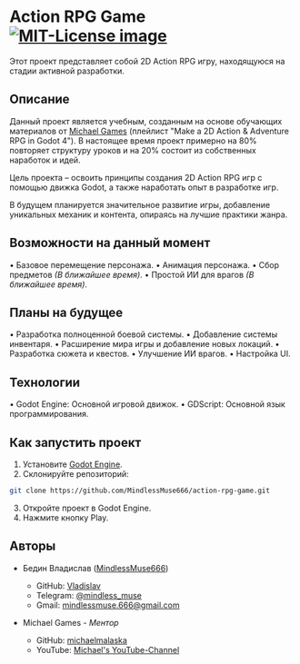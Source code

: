 # Action RPG Game <a href="https://opensource.org/licenses/MIT"><img src="https://img.shields.io/badge/License-MIT-yellow.svg" alt="MIT-License image"></a>

Этот проект представляет собой 2D Action RPG игру, находящуюся на стадии активной разработки.

## Описание

Данный проект является учебным, созданным на основе обучающих материалов от [Michael Games](https://www.youtube.com/@MichaelGamesOfficial) (плейлист "Make a 2D Action & Adventure RPG in Godot 4"). В настоящее время проект примерно на 80% повторяет структуру уроков и на 20% состоит из собственных наработок и идей.

Цель проекта – освоить принципы создания 2D Action RPG игр с помощью движка Godot, а также наработать опыт в разработке игр.

В будущем планируется значительное развитие игры, добавление уникальных механик и контента, опираясь на лучшие практики жанра.

## Возможности на данный момент

• Базовое перемещение персонажа.
• Анимация персонажа.
• Сбор предметов *(В ближайшее время)*.
• Простой ИИ для врагов *(В ближайшее время)*.

## Планы на будущее

• Разработка полноценной боевой системы.
• Добавление системы инвентаря.
• Расширение мира игры и добавление новых локаций.
• Разработка сюжета и квестов.
• Улучшение ИИ врагов.
• Настройка UI.

## Технологии

• Godot Engine: Основной игровой движок.
• GDScript: Основной язык программирования.

## Как запустить проект

1. Установите [Godot Engine](https://godotengine.org/).
2. Склонируйте репозиторий:
```bash
git clone https://github.com/MindlessMuse666/action-rpg-game.git
```
3. Откройте проект в Godot Engine.
4. Нажмите кнопку Play.

## Авторы

* Бедин Владислав ([MindlessMuse666](https://github.com/MindlessMuse666))
  - GitHub: [Vladislav](https://github.com/MindlessMuse666 "Владислав: https://github.com/MindlessMuse666")
  - Telegram: [@mindless_muse](t.me/mindless_muse)
  - Gmail: [mindlessmuse.666@gmail.com](mindlessmuse.666@gmail.com)

* Michael Games - *Ментор*
  - GitHub: [michaelmalaska](https://github.com/michaelmalaska "Michael: https://github.com/michaelmalaska")
  - YouTube: [Michael's YouTube-Channel](https://www.youtube.com/@MichaelGamesOfficial "Michael's YouTube channel")
